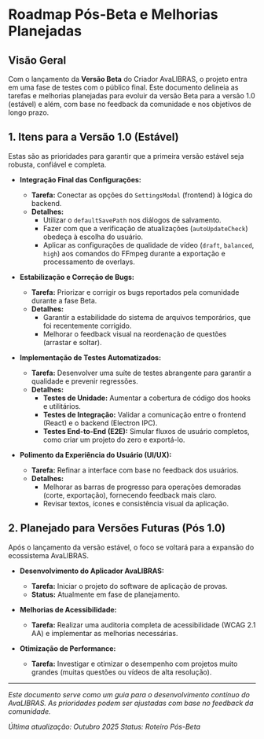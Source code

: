 # Roadmap Pós-Beta e Melhorias Planejadas

## Visão Geral

Com o lançamento da **Versão Beta** do Criador AvaLIBRAS, o projeto entra em uma fase de testes com o público final. Este documento delineia as tarefas e melhorias planejadas para evoluir da versão Beta para a versão 1.0 (estável) e além, com base no feedback da comunidade e nos objetivos de longo prazo.

## 1. Itens para a Versão 1.0 (Estável)

Estas são as prioridades para garantir que a primeira versão estável seja robusta, confiável e completa.

*   **Integração Final das Configurações:**
    *   **Tarefa:** Conectar as opções do `SettingsModal` (frontend) à lógica do backend.
    *   **Detalhes:**
        *   Utilizar o `defaultSavePath` nos diálogos de salvamento.
        *   Fazer com que a verificação de atualizações (`autoUpdateCheck`) obedeça à escolha do usuário.
        *   Aplicar as configurações de qualidade de vídeo (`draft`, `balanced`, `high`) aos comandos do FFmpeg durante a exportação e processamento de overlays.

*   **Estabilização e Correção de Bugs:**
    *   **Tarefa:** Priorizar e corrigir os bugs reportados pela comunidade durante a fase Beta.
    *   **Detalhes:**
        *   Garantir a estabilidade do sistema de arquivos temporários, que foi recentemente corrigido.
        *   Melhorar o feedback visual na reordenação de questões (arrastar e soltar).

*   **Implementação de Testes Automatizados:**
    *   **Tarefa:** Desenvolver uma suíte de testes abrangente para garantir a qualidade e prevenir regressões.
    *   **Detalhes:**
        *   **Testes de Unidade:** Aumentar a cobertura de código dos hooks e utilitários.
        *   **Testes de Integração:** Validar a comunicação entre o frontend (React) e o backend (Electron IPC).
        *   **Testes End-to-End (E2E):** Simular fluxos de usuário completos, como criar um projeto do zero e exportá-lo.

*   **Polimento da Experiência do Usuário (UI/UX):**
    *   **Tarefa:** Refinar a interface com base no feedback dos usuários.
    * **Detalhes:**
        *   Melhorar as barras de progresso para operações demoradas (corte, exportação), fornecendo feedback mais claro.
        *   Revisar textos, ícones e consistência visual da aplicação.

## 2. Planejado para Versões Futuras (Pós 1.0)

Após o lançamento da versão estável, o foco se voltará para a expansão do ecossistema AvaLIBRAS.

*   **Desenvolvimento do Aplicador AvaLIBRAS:**
    *   **Tarefa:** Iniciar o projeto do software de aplicação de provas.
    *   **Status:** Atualmente em fase de planejamento.

*   **Melhorias de Acessibilidade:**
    *   **Tarefa:** Realizar uma auditoria completa de acessibilidade (WCAG 2.1 AA) e implementar as melhorias necessárias.

*   **Otimização de Performance:**
    *   **Tarefa:** Investigar e otimizar o desempenho com projetos muito grandes (muitas questões ou vídeos de alta resolução).

---
*Este documento serve como um guia para o desenvolvimento contínuo do AvaLIBRAS. As prioridades podem ser ajustadas com base no feedback da comunidade.*

*Última atualização: Outubro 2025*
*Status: Roteiro Pós-Beta*